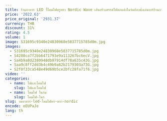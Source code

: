 ```yaml
---
title: ร้านอาหาร LED จี้โคมไฟหรูหรา Nordic Wave เส้นสร้างสรรค์ไฟตกแต่งในร่มห้องนั่งเล่นบาร์ร้านกาแฟ
price: '2022.63'
price_original: '2931.37'
currency: THB
discount: 31%
rating: 4.5
volume: 1
image: S31695c9340e24830968e5837715785d0m.jpg
images:
  - S31695c9340e24830968e5837715785d0m.jpg
  - S4288ca7f2bb6471793e9a113267bc6ecV.jpg
  - Sa4b9a8d2380948db97914df78a635c43G.jpg
  - Saa9c8ff2dd3b4c49b9a82b2179303a73G.jpg
  - S2f0f33ca548e49d69b5ce2bfc28fa71f6.jpg
video: ''
categories:
  - name: ไฟและโคมไฟ
    slug: ไฟและโคมไฟ
  - name: โคมไฟ ในร่ม
    slug: โคมไฟ-ในร
slug: านอาหาร-led-โคมไฟหร-หรา-nordic
encode: oEUPaJe
lang: th
---
```

  